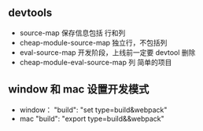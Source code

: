 ## devtools

* source-map 保存信息包括 行和列
* cheap-module-source-map 独立行，不包括列
* eval-source-map 开发阶段，上线前一定要 devtool 删除
* cheap-module-eval-source-map 列 简单的项目

## window 和 mac 设置开发模式

* window： "build": "set type=build&webpack"
* mac "build": "export type=build&&webpack"
